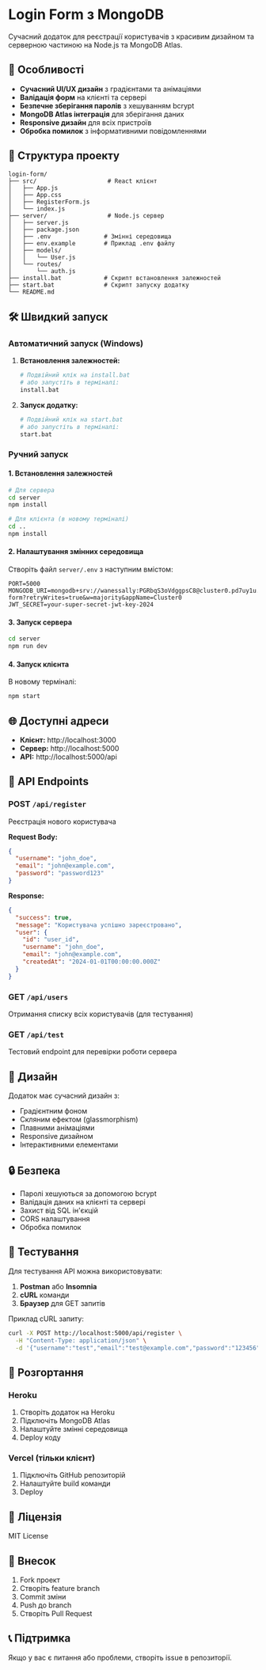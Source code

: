 # Login Form з MongoDB

Сучасний додаток для реєстрації користувачів з красивим дизайном та серверною частиною на Node.js та MongoDB Atlas.

## 🚀 Особливості

- **Сучасний UI/UX дизайн** з градієнтами та анімаціями
- **Валідація форм** на клієнті та сервері
- **Безпечне зберігання паролів** з хешуванням bcrypt
- **MongoDB Atlas інтеграція** для зберігання даних
- **Responsive дизайн** для всіх пристроїв
- **Обробка помилок** з інформативними повідомленнями

## 📁 Структура проекту

```
login-form/
├── src/                    # React клієнт
│   ├── App.js
│   ├── App.css
│   ├── RegisterForm.js
│   └── index.js
├── server/                 # Node.js сервер
│   ├── server.js
│   ├── package.json
│   ├── .env               # Змінні середовища
│   ├── env.example        # Приклад .env файлу
│   ├── models/
│   │   └── User.js
│   └── routes/
│       └── auth.js
├── install.bat            # Скрипт встановлення залежностей
├── start.bat              # Скрипт запуску додатку
└── README.md
```

## 🛠️ Швидкий запуск

### Автоматичний запуск (Windows)

1. **Встановлення залежностей:**
   ```bash
   # Подвійний клік на install.bat
   # або запустіть в терміналі:
   install.bat
   ```

2. **Запуск додатку:**
   ```bash
   # Подвійний клік на start.bat
   # або запустіть в терміналі:
   start.bat
   ```

### Ручний запуск

#### 1. Встановлення залежностей

```bash
# Для сервера
cd server
npm install

# Для клієнта (в новому терміналі)
cd ..
npm install
```

#### 2. Налаштування змінних середовища

Створіть файл `server/.env` з наступним вмістом:

```env
PORT=5000
MONGODB_URI=mongodb+srv://wanessally:PGRbqS3oVdggpsC8@cluster0.pd7uy1u.mongodb.net/login-form?retryWrites=true&w=majority&appName=Cluster0
JWT_SECRET=your-super-secret-jwt-key-2024
```

#### 3. Запуск сервера

```bash
cd server
npm run dev
```

#### 4. Запуск клієнта

В новому терміналі:
```bash
npm start
```

## 🌐 Доступні адреси

- **Клієнт:** http://localhost:3000
- **Сервер:** http://localhost:5000
- **API:** http://localhost:5000/api

## 📡 API Endpoints

### POST `/api/register`
Реєстрація нового користувача

**Request Body:**
```json
{
  "username": "john_doe",
  "email": "john@example.com",
  "password": "password123"
}
```

**Response:**
```json
{
  "success": true,
  "message": "Користувача успішно зареєстровано",
  "user": {
    "id": "user_id",
    "username": "john_doe",
    "email": "john@example.com",
    "createdAt": "2024-01-01T00:00:00.000Z"
  }
}
```

### GET `/api/users`
Отримання списку всіх користувачів (для тестування)

### GET `/api/test`
Тестовий endpoint для перевірки роботи сервера

## 🎨 Дизайн

Додаток має сучасний дизайн з:
- Градієнтним фоном
- Скляним ефектом (glassmorphism)
- Плавними анімаціями
- Responsive дизайном
- Інтерактивними елементами

## 🔒 Безпека

- Паролі хешуються за допомогою bcrypt
- Валідація даних на клієнті та сервері
- Захист від SQL ін'єкцій
- CORS налаштування
- Обробка помилок

## 🧪 Тестування

Для тестування API можна використовувати:

1. **Postman** або **Insomnia**
2. **cURL** команди
3. **Браузер** для GET запитів

Приклад cURL запиту:
```bash
curl -X POST http://localhost:5000/api/register \
  -H "Content-Type: application/json" \
  -d '{"username":"test","email":"test@example.com","password":"123456"}'
```

## 🚀 Розгортання

### Heroku
1. Створіть додаток на Heroku
2. Підключіть MongoDB Atlas
3. Налаштуйте змінні середовища
4. Deploy коду

### Vercel (тільки клієнт)
1. Підключіть GitHub репозиторій
2. Налаштуйте build команди
3. Deploy

## 📝 Ліцензія

MIT License

## 🤝 Внесок

1. Fork проект
2. Створіть feature branch
3. Commit зміни
4. Push до branch
5. Створіть Pull Request

## 📞 Підтримка

Якщо у вас є питання або проблеми, створіть issue в репозиторії.
